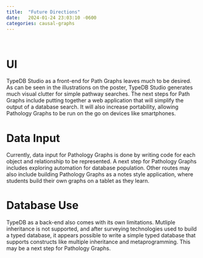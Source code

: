 ```yaml
---
title:  "Future Directions"
date:   2024-01-24 23:03:10 -0600
categories: causal-graphs
---
```

<div style="max-width: 92vw; margin: auto; padding-top: 1em;">
	<h1> UI </h1>
	<p> TypeDB Studio as a front-end for Path Graphs leaves much to be desired. As can be seen in the illustrations on the poster, TypeDB Studio generates much visual clutter for simple pathway searches. The next steps for Path Graphs include putting together a web application that will simplify the output of a database search. It will also increase portability, allowing Pathology Graphs to be run on the go on devices like smartphones. </p>
	<h1> Data Input </h1>
	<p> Currently, data input for Pathology Graphs is done by writing code for each object and relationship to be represented. A next step for Pathology Graphs includes exploring automation for database population. Other routes may also include building Pathology Graphs as a notes style application, where students build their own graphs on a tablet as they learn. </p>
	<h1> Database Use </h1>
	<p> TypeDB as a back-end also comes with its own limitations. Mutliple inheritance is not supported, and after surveying technologies used to build a typed database, it appears possible to write a simple typed database that supports constructs like multiple inheritance and metaprogramming. This may be a next step for Pathology Graphs. </p>
</div>
